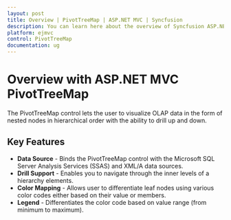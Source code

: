 ```yaml
---
layout: post
title: Overview | PivotTreeMap | ASP.NET MVC | Syncfusion
description: You can learn here about the overview of Syncfusion ASP.NET MVC PivotTreeMap control and more details.
platform: ejmvc
control: PivotTreeMap
documentation: ug
---
```


# Overview with ASP.NET MVC PivotTreeMap

The PivotTreeMap control lets the user to visualize OLAP data in the form of nested nodes in hierarchical order with the ability to drill up and down.

## Key Features

* **Data Source** - Binds the PivotTreeMap control with the Microsoft SQL Server Analysis Services (SSAS) and XML/A data sources.
* **Drill Support** - Enables you to navigate through the inner levels of a hierarchy elements.
* **Color Mapping** - Allows user to differentiate leaf nodes using various color codes either based on their value or members.
* **Legend** - Differentiates the color code based on value range (from minimum to maximum).



